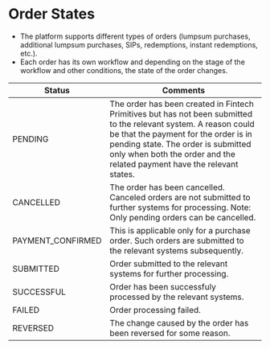 # Order States

- The platform supports different types of orders (lumpsum purchases, additional lumpsum purchases, SIPs, redemptions, instant redemptions, etc.). 
- Each order has its own workflow and depending on the stage of the workflow and other conditions, the state of the order changes.

|Status|Comments|
|---|---|
|PENDING|The order has been created in Fintech Primitives but has not been submitted to the relevant system. A reason could be that the payment for the order is in pending state. The order is submitted only when both the order and the related payment have the relevant states. |
|CANCELLED|The order has been cancelled. Canceled orders are not submitted to further systems for processing. Note: Only pending orders can be cancelled.|
|PAYMENT_CONFIRMED|This is applicable only for a purchase order. Such orders are submitted to the relevant systems subsequently. |
|SUBMITTED|Order submitted to the relevant systems for further processing.|
|SUCCESSFUL|Order has been successfuly processed by the relevant systems.|
|FAILED|Order processing failed.|
|REVERSED|The change caused by the order has been reversed for some reason.|